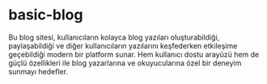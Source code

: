 # basic-blog
Bu blog sitesi, kullanıcıların kolayca blog yazıları oluşturabildiği, paylaşabildiği ve diğer kullanıcıların yazılarını keşfederken etkileşime geçebildiği modern bir platform sunar. Hem kullanıcı dostu arayüzü hem de güçlü özellikleri ile blog yazarlarına ve okuyucularına özel bir deneyim sunmayı hedefler.
